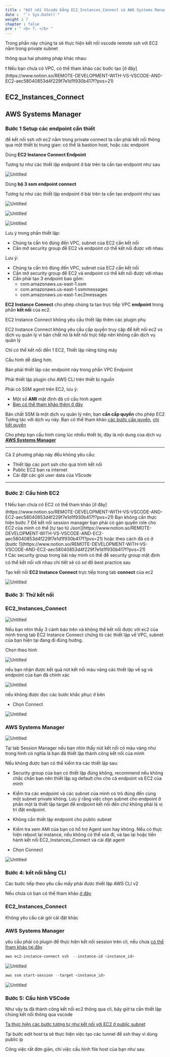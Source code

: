 ```yaml
---
title : "Kết nối VScode bằng EC2_Instances_Connect và AWS Systems Manager"
date :  "`r Sys.Date()`" 
weight : 7 
chapter : false
pre : " <b> 7. </b> "
---
```

Trong phần này chúng ta sẽ thực hiện kết  nối vscode remote ssh với EC2  nằm trong private subnet

thông qua hai phương pháp khác nhau:

<aside>
❗ Nếu bạn chưa có VPC, có thể tham khảo các bước tạo [ở đây](https://www.notion.so/REMOTE-DEVELOPMENT-WITH-VS-VSCODE-AND-EC2-aec58040853d4f229f7e1d1f930b417f?pvs=21)

</aside>

## EC2_Instances_Connect

## AWS Systems Manager

### Bước 1 Setup các endpoint cần thiết

để kết nối ssh với ec2 nằm trong private connect ta cần phải kết nối thông qua một thiết bị trung gian: có thể là bastion host, hoặc các endpoint 

Dùng **EC2 Instance Connect Endpoint**

Tương tự như các thiết lập endpoint ở bài trên ta cần tạo endpoint như sau

![Untitled](/images/part7/7.step1-l-1.png)

Dùng **bộ 3 ssm endpoint connect** 

Tương tự như các thiết lập endpoint ở bài trên ta cần tạo endpoint như sau

![Untitled](/images/part7/7.step1-r-1.png)

![Untitled](/images/part7/7.step1-r-2.png)

![Untitled](/images/part7/7.step1-r-3.png)

Lưu ý trong phần thiết lập:

- Chúng ta cần trỏ đúng đến VPC, subnet của EC2 cần kết nối
- Cần mở security group để EC2 và endpoint có thể kết nối được với nhau

Lưu ý:

- Chúng ta cần trỏ đúng đến VPC, subnet của EC2 cần kết nối
- Cần mở security group để EC2 và endpoint có thể kết nối được với nhau
- Cần phải tạo 3 endpoint bao gồm:
    - com.amazonaws.us-east-1.ssm
    - com.amazonaws.us-east-1.ssmmessages
    - com.amazonaws.us-east-1.ec2messages

**EC2 Instance Connect** cho phép chúng ta tạo trực tiếp VPC **endpoint** trong phần **kết nối** của ec2.

EC2 Instance Connect không yêu cầu thiết lập thêm các plugin phụ

EC2 Instance Connect không yêu cầu cấp quyền truy cập để kết nối ec2 vs dịch vụ quản lý vì bản chất nó là kết nối trực tiếp nên không cần dịch vụ quản lý

Chỉ có thể kết nối đến 1 EC2, Thiết lập riêng từng máy

Cấu hình dễ dàng hơn.

Bản phải thiết lập các endpoint này trong phần VPC Endpoint

Phải thiết lập plugin cho AWS CLI trên thiết bị nguồn

Phải có SSM agent trên EC2, lưu ý:

- Một số **AMI** mặt định đã có cấu hình agent
- [Bạn có thể tham khảo thêm ở đây](https://docs.aws.amazon.com/systems-manager/latest/userguide/ami-preinstalled-agent.html)

Bản chất SSM là một dịch vụ quản lý nên, bạn **cần cấp quyền** cho phép EC2 Tương tác với dịch vụ này. Bạn có thể tham khảo [các bước cấp quyền](https://www.notion.so/REMOTE-DEVELOPMENT-WITH-VS-VSCODE-AND-EC2-aec58040853d4f229f7e1d1f930b417f?pvs=21), [chi tiết quyền](https://www.notion.so/REMOTE-DEVELOPMENT-WITH-VS-VSCODE-AND-EC2-aec58040853d4f229f7e1d1f930b417f?pvs=21)

Cho phép bạn cấu hình cùng lúc nhiều thiết bị, đây là nội dung của dịch vụ [**AWS Systems Manager**](https://us-east-1.console.aws.amazon.com/systems-manager/home)

---

Cả 2 phương pháp này đều không yêu cầu:

- Thiết lập các port ssh cho quá trình kết nối
- Public EC2 bạn ra internet
- Cài đặt các gói user data của VScode

---

### Bước 2: Cấu hình EC2

<aside>
❗ Nếu bạn chưa có EC2 có thể tham khảo [ở đây](https://www.notion.so/REMOTE-DEVELOPMENT-WITH-VS-VSCODE-AND-EC2-aec58040853d4f229f7e1d1f930b417f?pvs=21) 
Bạn không cần thực hiện bước 7
Để kết nối session manager bạn phải có gán quyền role cho EC2 của mình có thể [tự tạo từ Json](https://www.notion.so/REMOTE-DEVELOPMENT-WITH-VS-VSCODE-AND-EC2-aec58040853d4f229f7e1d1f930b417f?pvs=21) hoặc theo cách đã có ở [bước 1](https://www.notion.so/REMOTE-DEVELOPMENT-WITH-VS-VSCODE-AND-EC2-aec58040853d4f229f7e1d1f930b417f?pvs=21)

</aside>

<aside>
❗ Các security group trong bài này mình có thể để security group mặt định có thể kết nối với nhau chi tiết sẽ có sơ đồ best practice sau

</aside>

Tạo kết nối **EC2 Instance Connect** trực tiếp trong tab **connect** của ec2

![Untitled](/images/part7/7.step2.png)

### Bước 3: Thử kết nối

### EC2_Instances_Connect

![Untitled](/images/part7/7.step3-l-1.png)


Nếu bạn nhìn thấy 3 cảnh báo trên và không thể kết nối được với ec2 của mình trong tab EC2 Instance Connect chứng tỏ các thiết lập về VPC, subnet của bạn hiện tại đang đi đúng hướng.

Chọn theo hình

![Untitled](/images/part7/7.step3-l-2.png)

nếu bạn nhận được kết quả nút kết nối màu vàng các thiết lập về sg và endpoint của bạn đã chính xác

![Untitled](/images/part7/7.step3-l-3.png)

nếu không được đọc các bước khắc phục ở bên

- Chọn Connect

![Untitled](/images/part7/7.step3-l-4.png)

### AWS Systems Manager

![Untitled](/images/part7/7.step3-r-1.png)

Tại tab Session Manager nếu bạn nhìn thấy nút kết nối có màu vàng như trong hình có nghĩa là bạn đã thiết lập thành công kết nối của mình

Nếu không được bạn có thể kiểm tra các thiết lập sau:

- Security group của bạn có thiết lập đúng không, recommend nếu không chắc chắn bạn nên thiết lập sg default cho cho cả endpoint và EC2 của mình
- Kiểm tra các endpoint và các subnet của mình có trỏ đúng đến cùng một subnet private không. Lưu ý rằng việc chọn subnet cho endpoint ở phần một là thiết lập target để endpoint kết nối đến chứ không phải là vị trí đặt endpoint.
- Không cần thiết lập endpoint cho public subnet
- Kiểm tra xem AMI của bạn có hổ trợ Agent ssm hay không. Nếu có thực hiện  reboot lại instance, nếu không có thể xóa đi, và tạo lại hoặc tiến hành kết nối EC2_Instances_Connect và cài đặt agent

- Chọn Connect

![Untitled](/images/part7/7.step3-r-2.png)

### Bước 4: kết nối bằng CLI

Các bước tiếp theo yêu cầu mấy phải được thiết lập AWS CLI v2

Nếu chưa có bạn có thể tham khảo [ở đây](https://www.notion.so/REMOTE-DEVELOPMENT-WITH-VS-VSCODE-AND-EC2-aec58040853d4f229f7e1d1f930b417f?pvs=21)

### EC2_Instances_Connect

Không yêu cầu cái gói cài đặt khác

### AWS Systems Manager

yêu cầu phải có plugin để thực hiện kết nối session trên cli, nếu chưa [có thể tham khảo tại đây](https://www.notion.so/REMOTE-DEVELOPMENT-WITH-VS-VSCODE-AND-EC2-aec58040853d4f229f7e1d1f930b417f?pvs=21)

```powershell
aws ec2-instance-connect ssh  --instance-id <instance_id>
```

![Untitled](/images/part7/7.step4-l-1.png)

```powershell
aws ssm start-session --target <instance_id>
```

![Untitled](/images/part7/7.step4-r-1.png)


### Bước 5: Cấu hình VSCode

Như vậy ta đã thành công kết nối ec2 thông qua cli, bây giờ ta cần  thiết lập chúng kết nối thông qua vscode

[Ta thực hiện các bước tương tự như kết nối với EC2 ở public subnet](https://www.notion.so/REMOTE-DEVELOPMENT-WITH-VS-VSCODE-AND-EC2-aec58040853d4f229f7e1d1f930b417f?pvs=21)

Tại bước edit host ta sẽ thực hiện việc tạo các tunnel để ssh thay vì dùng public ip

Công việc rất đơn giản, chỉ việc cấu hình file host của bạn như sau